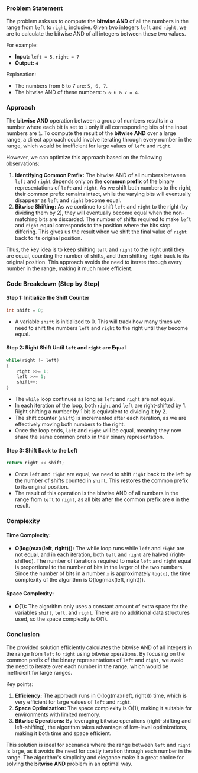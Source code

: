 ### Problem Statement

The problem asks us to compute the **bitwise AND** of all the numbers in the range from `left` to `right`, inclusive. Given two integers `left` and `right`, we are to calculate the bitwise AND of all integers between these two values.

For example:
- **Input:** `left = 5`, `right = 7`
- **Output:** `4`
  
Explanation:
- The numbers from 5 to 7 are: `5, 6, 7`. 
- The bitwise AND of these numbers: `5 & 6 & 7 = 4`.

### Approach

The **bitwise AND** operation between a group of numbers results in a number where each bit is set to `1` only if all corresponding bits of the input numbers are `1`. To compute the result of the **bitwise AND** over a large range, a direct approach could involve iterating through every number in the range, which would be inefficient for large values of `left` and `right`.

However, we can optimize this approach based on the following observations:
1. **Identifying Common Prefix:** The bitwise AND of all numbers between `left` and `right` depends only on the **common prefix** of the binary representations of `left` and `right`. As we shift both numbers to the right, their common prefix remains intact, while the varying bits will eventually disappear as `left` and `right` become equal.
2. **Bitwise Shifting:** As we continue to shift `left` and `right` to the right (by dividing them by 2), they will eventually become equal when the non-matching bits are discarded. The number of shifts required to make `left` and `right` equal corresponds to the position where the bits stop differing. This gives us the result when we shift the final value of `right` back to its original position.

Thus, the key idea is to keep shifting `left` and `right` to the right until they are equal, counting the number of shifts, and then shifting `right` back to its original position. This approach avoids the need to iterate through every number in the range, making it much more efficient.

### Code Breakdown (Step by Step)

#### Step 1: Initialize the Shift Counter
```cpp
int shift = 0;
```
- A variable `shift` is initialized to 0. This will track how many times we need to shift the numbers `left` and `right` to the right until they become equal.

#### Step 2: Right Shift Until `left` and `right` are Equal
```cpp
while(right != left)
{
    right >>= 1;
    left >>= 1;
    shift++;
}
```
- The `while` loop continues as long as `left` and `right` are not equal.
- In each iteration of the loop, both `right` and `left` are right-shifted by 1. Right shifting a number by 1 bit is equivalent to dividing it by 2.
- The shift counter (`shift`) is incremented after each iteration, as we are effectively moving both numbers to the right.
- Once the loop ends, `left` and `right` will be equal, meaning they now share the same common prefix in their binary representation.

#### Step 3: Shift Back to the Left
```cpp
return right << shift;
```
- Once `left` and `right` are equal, we need to shift `right` back to the left by the number of shifts counted in `shift`. This restores the common prefix to its original position.
- The result of this operation is the bitwise AND of all numbers in the range from `left` to `right`, as all bits after the common prefix are `0` in the result.

### Complexity

#### Time Complexity:
- **O(log(max(left, right))):** The while loop runs while `left` and `right` are not equal, and in each iteration, both `left` and `right` are halved (right-shifted). The number of iterations required to make `left` and `right` equal is proportional to the number of bits in the larger of the two numbers. Since the number of bits in a number `x` is approximately `log(x)`, the time complexity of the algorithm is O(log(max(left, right))).

#### Space Complexity:
- **O(1):** The algorithm only uses a constant amount of extra space for the variables `shift`, `left`, and `right`. There are no additional data structures used, so the space complexity is O(1).

### Conclusion

The provided solution efficiently calculates the bitwise AND of all integers in the range from `left` to `right` using bitwise operations. By focusing on the common prefix of the binary representations of `left` and `right`, we avoid the need to iterate over each number in the range, which would be inefficient for large ranges.

Key points:
1. **Efficiency:** The approach runs in O(log(max(left, right))) time, which is very efficient for large values of `left` and `right`.
2. **Space Optimization:** The space complexity is O(1), making it suitable for environments with limited memory.
3. **Bitwise Operations:** By leveraging bitwise operations (right-shifting and left-shifting), the algorithm takes advantage of low-level optimizations, making it both time and space efficient.

This solution is ideal for scenarios where the range between `left` and `right` is large, as it avoids the need for costly iteration through each number in the range. The algorithm's simplicity and elegance make it a great choice for solving the **bitwise AND** problem in an optimal way.